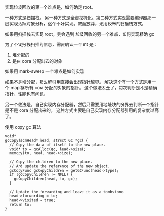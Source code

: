 




实现垃圾回收的第一个难点是，如何确定 root。

一种方式是扫描栈。
另一种方式是全虚拟机化。第二种方式实现需要编译器那一层实现活跃对象分析，这个不好实现。故而放弃，采用较笨的扫描栈方式。

如果用扫描栈去实现 root，则会遇到
垃圾回收的另一个难点，如何实现精确 gc

为了不误报栈扫描的信息，需要确认一个 int 是：
1. 堆分配的
2. 是由 cora 分配出去的对象


如果用 mark-sweep 一个难点是如何实现

如果不是堆分配，那么解引用直接会出现指针越界。
解决这个有一个方式是用一个 map 存所有 cora 分配的对象的指针。
这个做法太丑了，每次判断是不是精确指针，性能也有问题。

另一个做法是，自己实现内存分配器，然后只需要用地址块的分界去判断一个指针是不是 cora 分配出来的。
这种方式主要是自己实现内存分配器引用的复杂度过高了。

使用 copy gc 算法

```
void*
gcCopy(scmHead* head, struct GC *gc) {
  // Copy the data of itself to the new place.
  void* to = gcAlloc(gc, head->size);
  memcpy(to, head, head->size);

  // Copy the children to the new place.
  // And update the reference of the new object.
  gcCopyFunc gcCopyChildren = getGCFunc(head->type);
  if (gcCopyChildren != NULL) {
    gcCopyChildren(head, to, gc);
  }

  // Update the forwarding and leave it as a tombstone.
  head->forwarding = to;
  head->visited = true;
  return to;
}
```
